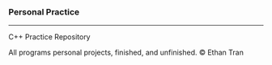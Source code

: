 ### Personal Practice
<hr>
C++ Practice Repository

All programs personal projects, finished, and unfinished.
&copy; Ethan Tran
